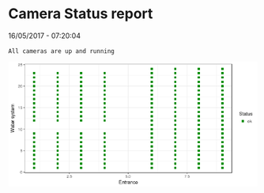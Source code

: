 Camera Status report
================
16/05/2017 - 07:20:04

    All cameras are up and running

![](camreport_files/figure-markdown_github/unnamed-chunk-2-1.png)
